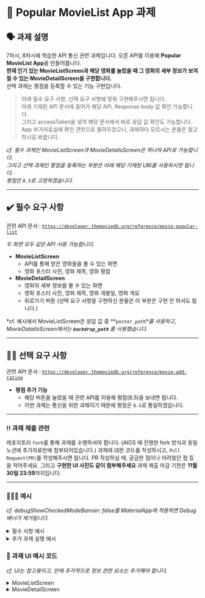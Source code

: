 
# 🍿 Popular MovieList App 과제
## 🗣️ 과제 설명
7차시, 8차시에 학습한 API 통신 관련 과제입니다. 오픈 API를 이용해 **Popular MovieList App**을 만들어봅니다.  
**현재 인기 있는 MovieListScreen과 해당 영화를 눌렀을 때 그 영화의 세부 정보가 보여질 수 있는 MovieDetailScreen을 구현합니다.**  
선택 과제는 평점을 등록할 수 있는 기능 구현입니다.

> 아래 필수 요구 사항, 선택 요구 사항에 맞춰 구현해주시면 됩니다.  
> 아래 기재된 API 문서에 들어가 해당 API, Response body 값 확인 가능합니다.  
> 그리고 accessToken을 넣어 해당 문서에서 바로 응답 값 확인도 가능합니다.  
> App 부가자료실에 확인 관련으로 올려두었으니, 과제하다 모르시는 분들은 참고하시길 바랍니다.

*cf. 필수 과제인 MovieListScreen과 MovieDetailsScreen은 하나의 API로 가능합니다.  
그리고 선택 과제인 평점을 등록하는 부분은 아래 해당 기재된 URI를 사용하시면 됩니다.  
평점은 `8.5`로 고정하겠습니다.*

---

## ✔️ 필수 요구 사항

관련 API 문서 : [`https://developer.themoviedb.org/reference/movie-popular-list`](https://developer.themoviedb.org/reference/movie-popular-list)  

*두 화면 모두 같은 API 사용 가능합니다.*

- **MovieListScreen**
  - API를 통해 받은 영화들을 볼 수 있는 화면
  - 영화 포스터 사진, 영화 제목, 영화 평점
- **MovieDetailScreen**
  - 영화의 세부 정보를 볼 수 있는 화면
  - 영화 포스터 사진, 영화 제목, 영화 개봉일, 영화 개요
  - 뒤로가기 버튼 (선택 요구 사항을 구현하신 분들은 이 부분은 구현 안 하셔도 됩니다.)

*cf. 예시에서 MovieListScreen은 응답 값 중 **`poster_path`**를 사용하고,  
MovieDatailsScreen에서는 **`backdrop_path`** 를 사용했습니다.*

---

## 👏🏻 선택 요구 사항

관련 API 문서 : [`https://developer.themoviedb.org/reference/movie-add-rating`](https://developer.themoviedb.org/reference/movie-add-rating)  

- **평점 추가 기능**
  - 해당 버튼을 눌렀을 때 관련 API를 이용해 평점(8.5)을 보내면 됩니다.
  - 이번 과제는 통신을 위한 과제이기 때문에 평점은 `8.5`로 통일하겠습니다.
---
### ‼️ 과제 제출 관련

레포지토리 `fork`를 통해 과제를 수행하셔야 합니다. (AIOS 때 진행한 fork 방식과 동일 노션에 추가자료란에 첨부되어있습니다.) 과제에 대한 코드를 작성하시고, `Pull Request(PR)`를 작성해주시면 됩니다. PR 작성하실 때, 궁금한 점이나 어려웠던 점 등을 적어주세요. 그리고 **구현한 UI 사진도 같이 첨부해주세요**
과제 제출 마감 기한은 **11월 30일 23:59**까지입니다.

---
### 🤷🏻‍♀️ 예시
*cf.  debugShowCheckedModeBanner: false를 MaterialApp에 적용하면 Debug 배너가 제거됩니다.*
<details><summary>필수 사항 예시
</summary>
<table>
<tr>
<td><img src="https://github.com/user-attachments/assets/6d7a67f5-b5ae-48ed-9a96-c07ebb6a409c" alt="Image 1" width="300"></td>

<td><img src="https://github.com/user-attachments/assets/30afcf33-7d14-44c4-af31-d4c97cfbf1f4" alt="Image 2" width="300"></td>
</tr>
</table>
</details>
<details><summary>추가 과제 실행 예시 
</summary>
<table>
<td><img  src = https://github.com/user-attachments/assets/d7d38ec2-58dd-42b1-ac32-86e9932bb484 width="300"></td>

<td><img src="https://github.com/user-attachments/assets/5f3e8511-8658-4e35-8e64-ea1c621b77ed" alt="Image 2" width="300"></td>
</tr>
</table>


</details>



### 🎯 과제 UI 예시 코드 
*cf. UI는 참고용이고, 안에 추가적으로 정보 관련 요소는 추가해야 합니다.*
<details><summary> MovieListScreen

</summary>

```dart
import 'package:flutter/material.dart';

class MovieListScreen extends StatelessWidget {
  const MovieListScreen({super.key});

  @override
  Widget build(BuildContext context) {
    return Scaffold(
      appBar: AppBar(
        // 앱바: 화면 제목과 스타일 정의
        title: const Text(
          'Popular Movies',
          style: TextStyle(color: Colors.white),
        ),
        backgroundColor: const Color(0xFFDE6B56), // 주요 색상
      ),
      body: GridView.builder(
        // 그리드 레이아웃 설정
        padding: const EdgeInsets.all(8.0),
        gridDelegate: const SliverGridDelegateWithFixedCrossAxisCount(
          crossAxisCount: 2, // 열 개수
          crossAxisSpacing: 10, // 열 간격
          mainAxisSpacing: 10, // 행 간격
          childAspectRatio: 0.7, // 아이템의 가로세로 비율
        ),
        itemCount: 6, // 더미 아이템 개수
        itemBuilder: (context, index) {
          return GestureDetector(
            onTap: () {
              // 기존 API 데이터를 통해 디테일 화면으로 이동
            },
            child: Card(
              // 카드 디자인
              shape: RoundedRectangleBorder(
                borderRadius: BorderRadius.circular(15.0),
              ),
              elevation: 5,
              child: Column(
                crossAxisAlignment: CrossAxisAlignment.stretch,
                children: [
                  Expanded(
                    // 이미지
                    child: ClipRRect(
                      borderRadius: const BorderRadius.only(
                        topLeft: Radius.circular(15.0),
                        topRight: Radius.circular(15.0),
                      ),
                      // 영화 포스터 이미지 
                      child: Image.network(
                        
                        fit: BoxFit.fill,
                        errorBuilder: (context, error, stackTrace) {
                          return Container(
                            color: Colors.grey[300],
                            child: const Icon(Icons.broken_image,
                                size: 50, color: Colors.grey),
                          );
                        },
                      ),
                    ),
                  ),
                  Padding(
                    padding: const EdgeInsets.all(8.0),
                    child: Column(
                      crossAxisAlignment: CrossAxisAlignment.start,
                      children: [
                        // 영화 제목
                        const Text(
                          'Movie Title',
                          style: TextStyle(
                            fontSize: 16.0,
                            fontWeight: FontWeight.bold,
                          ),
                          maxLines: 1,
                          overflow: TextOverflow.ellipsis,
                        ),
                        const SizedBox(height: 4),
                        Row(
                          children: const [
                            Icon(Icons.star, color: Colors.amber, size: 16),
                            SizedBox(width: 4),
                            // 영화 평점
                            Text(
                              'Rating: 8.5',
                              style: TextStyle(fontSize: 14.0),
                            ),
                          ],
                        ),
                      ],
                    ),
                  ),
                ],
              ),
            ),
          );
        },
      ),
    );
  }
}
```

</details>
<details><summary> MovieDetailScreen

</summary>


```dart
import 'package:flutter/material.dart';

class MovieDetailScreen extends StatelessWidget {
  const MovieDetailScreen({super.key});

  @override
  Widget build(BuildContext context) {
    return Scaffold(
      appBar: AppBar(
        // 영화 제목
        title: const Text(
          'Movie Title', 
          maxLines: 1,
          overflow: TextOverflow.ellipsis,
        ),
        backgroundColor: const Color(0xFFDE6B56), // 주요 색상
      ),
      body: SingleChildScrollView(
        child: Padding(
          padding: const EdgeInsets.all(16.0),
          child: Column(
            crossAxisAlignment: CrossAxisAlignment.start,
            children: [
              // 영화 이미지
              ClipRRect(
                borderRadius: BorderRadius.circular(15.0),
                child: Image.network(
      
                  fit: BoxFit.cover,
                  errorBuilder: (context, error, stackTrace) {
                    return Container(
                      height: 200,
                      color: Colors.grey[300],
                      child: const Icon(
                        Icons.broken_image,
                        size: 100,
                        color: Colors.grey,
                      ),
                    );
                  },
                ),
              ),
              const SizedBox(height: 16),

              // 영화 제목
              const Text(
                'Movie Title',
                style: TextStyle(
                  fontSize: 28,
                  fontWeight: FontWeight.bold,
                ),
              ),
              const SizedBox(height: 8),

              // 평점
              Row(
                children: const [
                  Icon(Icons.star, color: Colors.amber, size: 20),
                  SizedBox(width: 4),
                  Text(
                    'Rating: 8.5 / 10',
                    style: TextStyle(fontSize: 18),
                  ),
                ],
              ),
              const SizedBox(height: 8),

              // 개봉일
              const Text(
                'Release Date: 2024-11-25',
                style: TextStyle(fontSize: 16, color: Colors.grey),
              ),
              const SizedBox(height: 16),

              // 영화 개요
              const Text(
                'Overview',
                style: TextStyle(fontSize: 22, fontWeight: FontWeight.bold),
              ),
              const SizedBox(height: 8),
              const Text(
                'This is a detailed description of the movie.',
                style: TextStyle(fontSize: 16, height: 1.5),
              ),
              const SizedBox(height: 16),

              // 평점 남기기 버튼
              // cf. 평점 남기고 나서 snackBar는  ScaffoldMessenger.of(context).showSnackBar 요소를 이용하면 됩니다. 
              Center(
                child: ElevatedButton(
                  style: ElevatedButton.styleFrom(
                    backgroundColor: const Color(0xFFDE6B56),
                    foregroundColor: Colors.white,
                  ),
                  onPressed: () {
                    // 평점 추가 로직
                  },
                  child: const Text('Rate Movie'),
                ),
              ),
              const SizedBox(height: 16),

              // 뒤로가기 버튼
              Center(
                child: ElevatedButton(
                  style: ElevatedButton.styleFrom(
                    backgroundColor: const Color(0xFFDE6B56),
                    foregroundColor: Colors.white,
                  ),
                  onPressed: () {
                    Navigator.pop(context);
                  },
                  child: const Text('Back to List'),
                ),
              ),
            ],
          ),
        ),
      ),
    );
  }
}
```

</details>